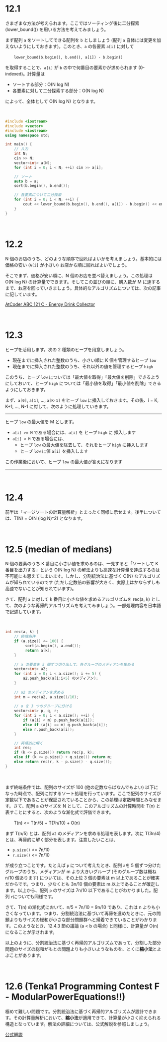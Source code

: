 # 12.1

さまざまな方法が考えられます。ここではソーティング後に二分探索 (lower_bound()) を用いる方法を考えてみましょう。

まず配列 `a` をソートしてできる配列を `b` としましょう (配列 `a` 自体には変更を加えないようにしておきます)。このとき、`a` の各要素 `a[i]` に対して

　　`lower_bound(b.begin(), b.end(), a[i]) - b.begin()`

を取得することで、`a[i]` が `b` の中で何番目の要素かが求められます (0-indexed)。計算量は

- ソートする部分：O(N log N)​
- 各要素に対して二分探索する部分：O(N log N)​

によって、全体として O(N log N)​ となります。

　

```cpp
#include <iostream>
#include <vector>
#include <iostream>
using namespace std;

int main() {
    // 入力
    int N;
    cin >> N;
    vector<int> a(N);
    for (int i = 0; i < N; ++i) cin >> a[i];

    // ソート
    auto b = a;
    sort(b.begin(), b.end());

    // 各要素について二分探索
    for (int i = 0; i < N; ++i) {
        cout << lower_bound(b.begin(), b.end(), a[i]) - b.begin() << endl;
    }
}
```

　

# 12.2

N 個のお店のうち、どのような順序で回ればよいかを考えましょう。基本的には価格の安い (`A[i]` が小さい) お店から順に回ればよいでしょう。

そこでまず、価格が安い順に、N 個のお店を並べ替えましょう。この処理は O(N log N) の計算量でできます。そしてこの並びの順に、購入数が M に達するまで、お店を回っていきましょう。具体的なアルゴリズムについては、次の記事に記しています。

[AtCoder ABC 121 C - Energy Drink Collector](https://drken1215.hatenablog.com/entry/2019/05/15/012700)

　

# 12.3

ヒープを活用します。次の 2 種類のヒープを用意しましょう。

- 現在までに挿入された整数のうち、小さい順に K 個を管理するヒープ `low`
- 現在までに挿入された整数のうち、それ以外の値を管理するヒープ `high`

このうち、ヒープ `low` については「最大値を取得」「最大値を削除」できるようにしておいて、ヒープ `high` については「最小値を取得」「最小値を削除」できるようにしておきます。

まず、`a[0]`, `a[1]`, ..., `a[K-1]` をヒープ `low` に挿入しておきます。その後、i = K, K+1, ..., N-1 に対して、次のように処理していきます。



-----

ヒープ `low` の最大値を M とします。

- `a[i] >= M` である場合には、`a[i]` を ヒープ `high` に 挿入します
- `a[i] < M` である場合には、
  - ヒープ `low` の最大値を除去して、それをヒープ `high` に挿入します
  - ヒープ `low` に値 `a[i]` を挿入します

この作業後において、ヒープ `low` の最大値が答えになります

-----

　

# 12.4

前半は「マージソートの計算量解析」とまったく同様に示せます。後半については、T(N) = O(N (log N)^2) となります。

　

# 12.5 (median of medians)

N 個の要素のうち K 番目に小さい値を求めるのは、一見すると「ソートして K 番目を出力する」という O(N log N) の解法よりも高速な計算量を達成するのは不可能にも思えてしまいます。しかし、分割統治法に基づく O(N) なアルゴリズムが知られているのです (ただし定数倍の影響が大きく、実際上はかならずしも高速でないことが知られています)。

さて、配列 `a` に対して k 番目に小さな値を求めるアルゴリズムを rec(a, k) として、次のような再帰的アルゴリズムを考えてみましょう。一部処理内容を日本語で記述しています。

　

```cpp
int rec(a, k) {
    // 終端条件
    if (a.size() <= 100) {
         sort(a.begin(), a.end());
         return a[k];
    }
  
    // a の要素を 5 個ずつ切り出して、各グループのメディアンを集める
    vector<int> a2;
    for (int i = 0; i < a.size(); i += 5) {
        a2.push_back(a[i:i+5] のメディアン); 
    }
  
    // a2 のメディアンを求める
    int m = rec(a2, a.size()/10);
  
    // a を 3 つのグループに分ける
    vector<int> p, q, r;
    for (int i = 0; i < a.size(); ++i) {
        if (a[i] < m) p.push_back(a[i]);
        else if (a[i] == m) q.push_back(a[i]);
        else r.push_back(a[i]);
    }

    // 再帰的に解く
    int res;
    if (k <= p.size()) return rec(p, k);
    else if (k <= p.size() + q.size()) return m;
    else return rec(r, k - p.size() - q.size());
}
```

　

まず終端条件では、配列のサイズが 100 (他の定数ならばなんでもよい) 以下になった時点で、配列に対するソート処理を行っています。ここで配列のサイズが定数以下であることが保証されていることから、この処理は定数時間とみなせます。さて、配列 a のサイズを N として、このアルゴリズムの計算時間を T(n) と表すことにすると、次のような漸化式で評価できます。

　　T(n) <= T(n/5) + T(7n/10) + O(n)

まず T(n/5) とは、配列 `a2` のメディアンを求める処理を表します。次に T(3n/4) とは、再帰的に解く部分を表します。注意したいことは、

- `p.size()` <= 7n/10
- `r.size()` <= 7n/10

が成り立つことです。たとえば `p` について考えたとき、配列 `a`を 5 個ずつ分けたグループのうち、メディアンが m より大きいグループ (そのグループ数は概ね n/10 個あります) については、その上位 3 個の要素は m 以上であることが確実だからです。つまり、少なくとも 3n/10 個の要素は m 以上であることが確定します。以上から、配列 `p` のサイズは 7n/10 以下であることがわかりました。配列 `r`についても同様です。

さて、T(n) の漸化式において、n/5 + 7n/10 = 9n/10 であり、これは n よりも小さくなっています。つまり、分割統治法に基づいて再帰を進めたときに、元の問題よりもサイズの総和が小さな部分問題群へと帰着できていることがわかります。このようなとき、12.4.3 節の議論 (a < b の場合) と同様に、計算量が O(n) になることが示されます。

以上のように、分割統治法に基づく再帰的アルゴリズムであって、分割した部分問題のサイズの総和がもとの問題よりも小さいようなものを、とくに**縮小法**とよぶことがあります。

　

# 12.6 (Tenka1 Programming Contest F - ModularPowerEquations!!)

極めて難しい問題です。分割統治法に基づく再帰的アルゴリズムが設計できます。その計算量解析において、**縮小法**が適用できて、計算量が小さく抑えられる構造となっています。解法の詳細については、公式解説を参照しましょう。

[公式解説](https://img.atcoder.jp/tenka1-2017/editorial.pdf)

　

















